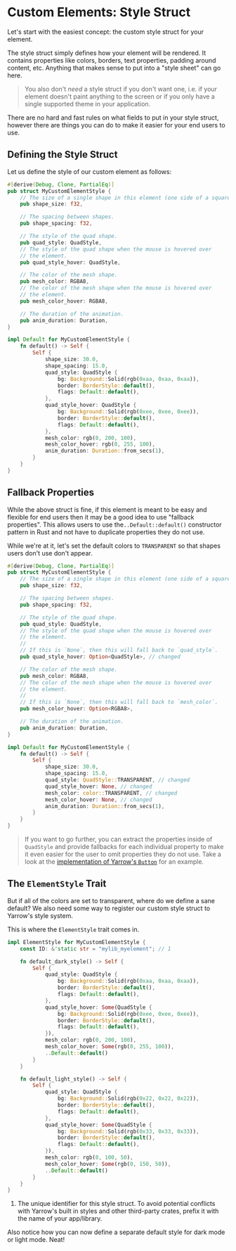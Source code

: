 # Custom Elements: Style Struct

Let's start with the easiest concept: the custom style struct for your element.

The style struct simply defines how your element will be rendered. It contains properties like colors, borders, text properties, padding around content, etc. Anything that makes sense to put into a "style sheet" can go here.

> You also don't *need* a style struct if you don't want one, i.e. if your element doesn't paint anything to the screen or if you only have a single supported theme in your application.

There are no hard and fast rules on what fields to put in your style struct, however there are things you can do to make it easier for your end users to use.

## Defining the Style Struct

Let us define the style of our custom element as follows:

```rust
#[derive(Debug, Clone, PartialEq)]
pub struct MyCustomElementStyle {
    // The size of a single shape in this element (one side of a square).
    pub shape_size: f32,

    // The spacing between shapes.
    pub shape_spacing: f32,

    // The style of the quad shape.
    pub quad_style: QuadStyle,
    // The style of the quad shape when the mouse is hovered over
    // the element.
    pub quad_style_hover: QuadStyle,

    // The color of the mesh shape.
    pub mesh_color: RGBA8,
    // The color of the mesh shape when the mouse is hovered over
    // the element.
    pub mesh_color_hover: RGBA8,

    // The duration of the animation.
    pub anim_duration: Duration,
}

impl Default for MyCustomElementStyle {
    fn default() -> Self {
        Self {
            shape_size: 30.0,
            shape_spacing: 15.0,
            quad_style: QuadStyle {
                bg: Background::Solid(rgb(0xaa, 0xaa, 0xaa)),
                border: BorderStyle::default(),
                flags: Default::default(),
            },
            quad_style_hover: QuadStyle {
                bg: Background::Solid(rgb(0xee, 0xee, 0xee)),
                border: BorderStyle::default(),
                flags: Default::default(),
            },
            mesh_color: rgb(0, 200, 100),
            mesh_color_hover: rgb(0, 255, 100),
            anim_duration: Duration::from_secs(1),
        }
    }
}
```

## Fallback Properties

While the above struct is fine, if this element is meant to be easy and flexible for end users then it may be a good idea to use "fallback properties". This allows users to use  the`..Default::default()` constructor pattern in Rust and not have to duplicate properties they do not use.

While we're at it, let's set the default colors to `TRANSPARENT` so that shapes users don't use don't appear.

```rust
#[derive(Debug, Clone, PartialEq)]
pub struct MyCustomElementStyle {
    // The size of a single shape in this element (one side of a square).
    pub shape_size: f32,

    // The spacing between shapes.
    pub shape_spacing: f32,

    // The style of the quad shape.
    pub quad_style: QuadStyle,
    // The style of the quad shape when the mouse is hovered over
    // the element.
    //
    // If this is `None`, then this will fall back to `quad_style`.
    pub quad_style_hover: Option<QuadStyle>, // changed

    // The color of the mesh shape.
    pub mesh_color: RGBA8,
    // The color of the mesh shape when the mouse is hovered over
    // the element.
    //
    // If this is `None`, then this will fall back to `mesh_color`.
    pub mesh_color_hover: Option<RGBA8>,

    // The duration of the animation.
    pub anim_duration: Duration,
}

impl Default for MyCustomElementStyle {
    fn default() -> Self {
        Self {
            shape_size: 30.0,
            shape_spacing: 15.0,
            quad_style: QuadStyle::TRANSPARENT, // changed
            quad_style_hover: None, // changed
            mesh_color: color::TRANSPARENT, // changed
            mesh_color_hover: None, // changed
            anim_duration: Duration::from_secs(1),
        }
    }
}
```

> If you want to go further, you can extract the properties inside of `QuadStyle` and provide fallbacks for each individual property to make it even easier for the user to omit properties they do not use. Take a look at the [implementation of Yarrow's `Button`](https://github.com/MeadowlarkDAW/Yarrow/blob/5b14326ea41e762a7b941147d0c7d32279abc63b/src/elements/button.rs#L188) for an example.

## The `ElementStyle` Trait

But if all of the colors are set to transparent, where do we define a sane default? We also need some way to register our custom style struct to Yarrow's style system.

This is where the `ElementStyle` trait comes in.

```rust
impl ElementStyle for MyCustomElementStyle {
    const ID: &'static str = "mylib_myelement"; // 1

    fn default_dark_style() -> Self {
        Self {
            quad_style: QuadStyle {
                bg: Background::Solid(rgb(0xaa, 0xaa, 0xaa)),
                border: BorderStyle::default(),
                flags: Default::default(),
            },
            quad_style_hover: Some(QuadStyle {
                bg: Background::Solid(rgb(0xee, 0xee, 0xee)),
                border: BorderStyle::default(),
                flags: Default::default(),
            }),
            mesh_color: rgb(0, 200, 100),
            mesh_color_hover: Some(rgb(0, 255, 100)),
            ..Default::default()
        }
    }

    fn default_light_style() -> Self {
        Self {
            quad_style: QuadStyle {
                bg: Background::Solid(rgb(0x22, 0x22, 0x22)),
                border: BorderStyle::default(),
                flags: Default::default(),
            },
            quad_style_hover: Some(QuadStyle {
                bg: Background::Solid(rgb(0x33, 0x33, 0x33)),
                border: BorderStyle::default(),
                flags: Default::default(),
            }),
            mesh_color: rgb(0, 100, 50),
            mesh_color_hover: Some(rgb(0, 150, 50)),
            ..Default::default()
        }
    }
}
```

1. The unique identifier for this style struct. To avoid potential conflicts with Yarrow's built in styles and other third-party crates, prefix it with the name of your app/library.

Also notice how you can now define a separate default style for dark mode or light mode. Neat!